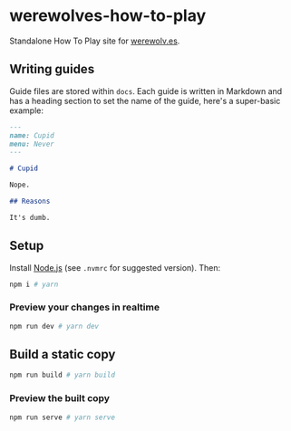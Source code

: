 # werewolves-how-to-play

Standalone How To Play site for [werewolv.es](https://werewolv.es).

## Writing guides

Guide files are stored within `docs`. Each guide is written in Markdown and has a heading section to set the name of the guide, here's a super-basic example:

```markdown
---
name: Cupid
menu: Never
---

# Cupid

Nope.

## Reasons

It's dumb.
```

## Setup

Install [Node.js](https://nodejs.org/en/) (see `.nvmrc` for suggested version). Then:

```sh
npm i # yarn
```

### Preview your changes in realtime

```sh
npm run dev # yarn dev
```

## Build a static copy

```sh
npm run build # yarn build
```

### Preview the built copy

```sh
npm run serve # yarn serve
```